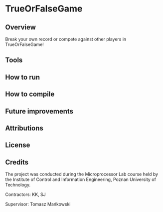 # TrueOrFalseGame

## Overview

Break your own record or compete against other players in TrueOrFalseGame!

## Tools

## How to run

## How to compile

## Future improvements

## Attributions

## License

## Credits

The project was conducted during the Microprocessor Lab course held by the Institute of Control and Information Engineering, Poznan University of Technology.

Contractors: KK, SJ

Supervisor: Tomasz Mańkowski
